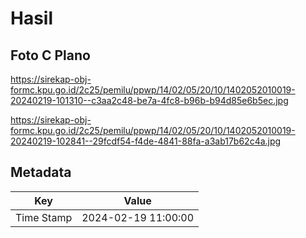# Hasil

## Foto C Plano

https://sirekap-obj-formc.kpu.go.id/2c25/pemilu/ppwp/14/02/05/20/10/1402052010019-20240219-101310--c3aa2c48-be7a-4fc8-b96b-b94d85e6b5ec.jpg

https://sirekap-obj-formc.kpu.go.id/2c25/pemilu/ppwp/14/02/05/20/10/1402052010019-20240219-102841--29fcdf54-f4de-4841-88fa-a3ab17b62c4a.jpg


## Metadata

| Key        | Value               |
| ---------- | ------------------- |
| Time Stamp | 2024-02-19 11:00:00 |



